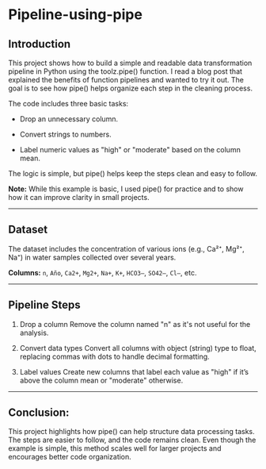 # Pipeline-using-pipe

##  Introduction

This project shows how to build a simple and readable data transformation pipeline in Python using the toolz.pipe() function. I read a blog post that explained the benefits of function pipelines and wanted to try it out. The goal is to see how pipe() helps organize each step in the cleaning process.

The code includes three basic tasks:

* Drop an unnecessary column.

* Convert strings to numbers.

* Label numeric values as "high" or "moderate" based on the column mean.

The logic is simple, but pipe() helps keep the steps clean and easy to follow.

**Note:** While this example is basic, I used pipe() for practice and to show how it can improve clarity in small projects.

---

##  Dataset

The dataset includes the concentration of various ions (e.g., Ca²⁺, Mg²⁺, Na⁺) in water samples collected over several years.

**Columns:** `n`, `Año`, `Ca2+`, `Mg2+`, `Na+`, `K+`, `HCO3–`, `SO42–`, `Cl–`, etc.

---

##  Pipeline Steps

1. Drop a column
Remove the column named "n" as it's not useful for the analysis.

2. Convert data types
Convert all columns with object (string) type to float, replacing commas with dots to handle decimal formatting.

3. Label values
Create new columns that label each value as "high" if it’s above the column mean or "moderate" otherwise.


---

## Conclusion:

This project highlights how pipe() can help structure data processing tasks. The steps are easier to follow, and the code remains clean. Even though the example is simple, this method scales well for larger projects and encourages better code organization.







